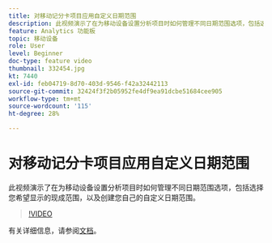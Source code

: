 ```yaml
---
title: 对移动记分卡项目应用自定义日期范围
description: 此视频演示了在为移动设备设置分析项目时如何管理不同日期范围选项，包括选择您希望显示的现成范围，以及创建您自己的自定义日期范围。
feature: Analytics 功能板
topic: 移动设备
role: User
level: Beginner
doc-type: feature video
thumbnail: 332454.jpg
kt: 7440
exl-id: feb04719-8d70-403d-9546-f42a32442113
source-git-commit: 32424f3f2b05952fe4df9ea91dcbe51684cee905
workflow-type: tm+mt
source-wordcount: '115'
ht-degree: 28%

---
```


# 对移动记分卡项目应用自定义日期范围

此视频演示了在为移动设备设置分析项目时如何管理不同日期范围选项，包括选择您希望显示的现成范围，以及创建您自己的自定义日期范围。

>[!VIDEO](https://video.tv.adobe.com/v/332454/?quality=12&learn=on)

有关详细信息，请参阅[文档](https://experienceleague.adobe.com/docs/analytics/analyze/mobapp/curator.html?lang=zh-Hans)。
